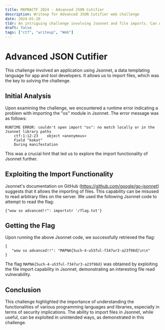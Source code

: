 ```yaml
---
title: MAPNACTF 2024 - Advanced JSON Cutifier
description: Writeup for Advanced JSON Cutifier web challenge
date: 2024-01-20
tldr: An intriguing challenge involving Jsonnet and file imports. Can we exploit it to read arbitrary files?
draft: false
tags: ["ctf", "writeup", "Web"]
---
```


# Advanced JSON Cutifier
This challenge involved an application using Jsonnet, a data templating language for app and tool developers. It allows us to import files, which was the key to solving the challenge.

## Initial Analysis

Upon examining the challenge, we encountered a runtime error indicating a problem with importing the "os" module in Jsonnet. The error message was as follows:

```
RUNTIME ERROR: couldn't open import "os": no match locally or in the Jsonnet library paths
    ctf:1:12-23    object <anonymous>
    Field "kokot"    
    During manifestation    
```

This was a crucial hint that led us to explore the import functionality of Jsonnet further.

## Exploiting the Import Functionality

Jsonnet's documentation on GitHub (https://github.com/google/go-jsonnet) suggests that it allows the importing of files. This capability can be misused to read arbitrary files on the server. We used the following Jsonnet code to attempt to read the flag:

```jsonnet
{"wow so advanced!!": importstr '/flag.txt'}
```

## Getting the Flag

Upon running the above Jsonnet code, we successfully retrieved the flag:

```
{
   "wow so advanced!!": "MAPNA{5uch-4-u53ful-f347ur3-a23f98d}\n\n"
}
```

The flag `MAPNA{5uch-4-u53ful-f347ur3-a23f98d}` was obtained by exploiting the file import capability in Jsonnet, demonstrating an interesting file read vulnerability.

## Conclusion

This challenge highlighted the importance of understanding the functionalities of various programming languages and libraries, especially in terms of security implications. The ability to import files in Jsonnet, while useful, can be exploited in unintended ways, as demonstrated in this challenge.

